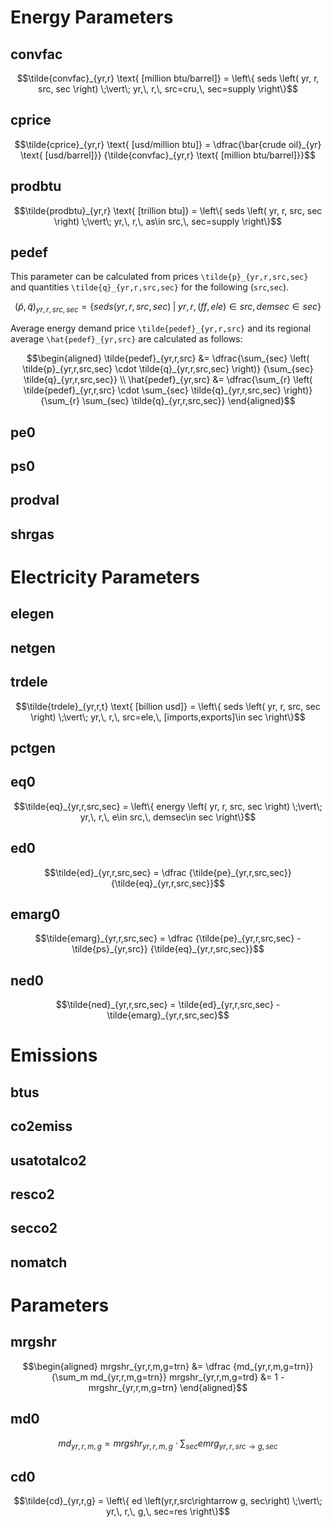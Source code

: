 # Energy Parameters

## convfac
```math
\tilde{convfac}_{yr,r} \text{ [million btu/barrel]}
= \left\{
    seds \left( yr, r, src, sec \right) \;\vert\; yr,\, r,\, src=cru,\, sec=supply
\right\}
```

## cprice

```math
\tilde{cprice}_{yr,r} \text{ [usd/million btu]}
=
\dfrac{\bar{crude oil}_{yr} \text{ [usd/barrel]}}
        {\tilde{convfac}_{yr,r} \text{ [million btu/barrel]}}
```

## prodbtu
```math
\tilde{prodbtu}_{yr,r} \text{ [trillion btu]}
= \left\{
    seds \left( yr, r, src, sec \right) \;\vert\; yr,\, r,\, as\in src,\, sec=supply
\right\}
```

## pedef

This parameter can be calculated from prices ``\tilde{p}_{yr,r,src,sec}`` and quantities 
``\tilde{q}_{yr,r,src,sec}`` for the following (``src``,``sec``).

```math
\left(\tilde{p}, \tilde{q}\right)_{yr,r,src,sec}
= \left\{
    seds \left( yr, r, src, sec \right) \;\vert\; yr,\, r,\, (ff,ele)\in src,\, demsec\in sec
\right\}
```

Average energy demand price ``\tilde{pedef}_{yr,r,src}`` and its regional average
``\hat{pedef}_{yr,src}`` are calculated as follows:

```math
\begin{aligned}
\tilde{pedef}_{yr,r,src}
&=
\dfrac{\sum_{sec} \left( \tilde{p}_{yr,r,src,sec} \cdot \tilde{q}_{yr,r,src,sec} \right)}
      {\sum_{sec} \tilde{q}_{yr,r,src,sec}}
\\
\hat{pedef}_{yr,src}
&=
\dfrac{\sum_{r} \left( \tilde{pedef}_{yr,r,src} \cdot \sum_{sec} \tilde{q}_{yr,r,src,sec} \right)}
      {\sum_{r} \sum_{sec} \tilde{q}_{yr,r,src,sec}}
\end{aligned}
```

## pe0

## ps0

## prodval

## shrgas



# Electricity Parameters

## elegen

## netgen

## trdele
```math
\tilde{trdele}_{yr,r,t} \text{ [billion usd]}
= \left\{
    seds \left( yr, r, src, sec \right) \;\vert\; yr,\, r,\, src=ele,\, [imports,exports]\in sec
\right\}
```

## pctgen

## eq0
```math
\tilde{eq}_{yr,r,src,sec}
= \left\{
    energy \left( yr, r, src, sec \right) \;\vert\; yr,\, r,\, e\in src,\, demsec\in sec
\right\}
```

## ed0
```math
\tilde{ed}_{yr,r,src,sec} = \dfrac
    {\tilde{pe}_{yr,r,src,sec}}
    {\tilde{eq}_{yr,r,src,sec}}
```

## emarg0
```math
\tilde{emarg}_{yr,r,src,sec} = \dfrac
    {\tilde{pe}_{yr,r,src,sec} - \tilde{ps}_{yr,src}}
    {\tilde{eq}_{yr,r,src,sec}}
```

## ned0
```math
\tilde{ned}_{yr,r,src,sec} = \tilde{ed}_{yr,r,src,sec} - \tilde{emarg}_{yr,r,src,sec}
```

# Emissions
## btus
## co2emiss
## usatotalco2
## resco2
## secco2
## nomatch

# Parameters


## mrgshr
```math
\begin{aligned}
mrgshr_{yr,r,m,g=trn} &= \dfrac
    {md_{yr,r,m,g=trn}}
    {\sum_m md_{yr,r,m,g=trn}}
mrgshr_{yr,r,m,g=trd} &= 1 - mrgshr_{yr,r,m,g=trn}
\end{aligned}
```

## md0
```math
md_{yr,r,m,g} = mrgshr_{yr,r,m,g} \cdot \sum_{sec} emrg_{yr,r,src\rightarrow g, sec}
```

## cd0
```math
\tilde{cd}_{yr,r,g}
= \left\{
    ed \left(yr,r,src\rightarrow g, sec\right) \;\vert\; yr,\, r,\, g,\, sec=res
\right\}
```